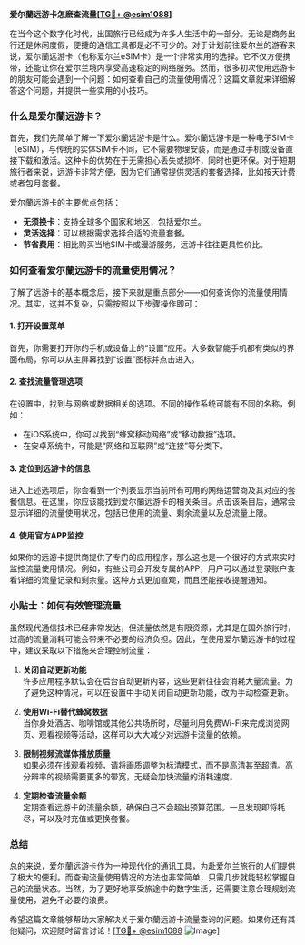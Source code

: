 **爱尔蘭远游卡怎麽查流量[[TG💪+ @esim1088](https://t.me/s/esim1088)]**

在当今这个数字化时代，出国旅行已经成为许多人生活中的一部分。无论是商务出行还是休闲度假，便捷的通信工具都是必不可少的。对于计划前往爱尔兰的游客来说，爱尔蘭远游卡（也称爱尔兰eSIM卡）是一个非常实用的选择。它不仅方便携带，还能让你在爱尔兰境内享受高速稳定的网络服务。然而，很多初次使用远游卡的朋友可能会遇到一个问题：如何查看自己的流量使用情况？这篇文章就来详细解答这个问题，并提供一些实用的小技巧。

### 什么是爱尔蘭远游卡？

首先，我们先简单了解一下爱尔蘭远游卡是什么。爱尔蘭远游卡是一种电子SIM卡（eSIM），与传统的实体SIM卡不同，它不需要物理安装，而是通过手机或设备直接下载和激活。这种卡的优势在于无需担心丢失或损坏，同时也更环保。对于短期旅行者来说，远游卡非常方便，因为它们通常提供灵活的套餐选择，比如按天计费或者包月套餐。

爱尔蘭远游卡的主要优点包括：
- **无须换卡**：支持全球多个国家和地区，包括爱尔兰。
- **灵活选择**：可以根据需求选择合适的流量套餐。
- **节省费用**：相比购买当地SIM卡或漫游服务，远游卡往往更具性价比。

### 如何查看爱尔蘭远游卡的流量使用情况？

了解了远游卡的基本概念后，接下来就是重点部分——如何查询你的流量使用情况。其实，这并不复杂，只需按照以下步骤操作即可：

#### 1. 打开设置菜单
首先，你需要打开你的手机或设备上的“设置”应用。大多数智能手机都有类似的界面布局，你可以从主屏幕找到“设置”图标并点击进入。

#### 2. 查找流量管理选项
在设置中，找到与网络或数据相关的选项。不同的操作系统可能有不同的名称，例如：
- 在iOS系统中，你可以找到“蜂窝移动网络”或“移动数据”选项。
- 在安卓系统中，可能是“网络和互联网”或“连接”等分类下。

#### 3. 定位到远游卡的信息
进入上述选项后，你会看到一个列表显示当前所有可用的网络运营商及其对应的套餐信息。在这里，你应该能找到爱尔蘭远游卡的相关条目。点击该条目后，通常会显示详细的流量使用状况，包括已使用的流量、剩余流量以及总流量上限。

#### 4. 使用官方APP监控
如果你的远游卡提供商提供了专门的应用程序，那么这也是一个很好的方式来实时监控流量使用情况。例如，有些公司会开发专属的APP，用户可以通过登录账户查看详细的流量记录和剩余量。这种方式更加直观，而且还能接收提醒通知。

### 小贴士：如何有效管理流量

虽然现代通信技术已经非常发达，但流量依然是有限资源，尤其是在国外旅行时，过高的流量消耗可能会带来不必要的经济负担。因此，在使用爱尔蘭远游卡的过程中，建议采取以下措施来合理控制流量：

1. **关闭自动更新功能**  
   许多应用程序默认会在后台自动更新内容，这些更新往往会消耗大量流量。为了避免这种情况，可以在设置中手动关闭自动更新功能，改为手动检查更新。

2. **使用Wi-Fi替代蜂窝数据**  
   当你身处酒店、咖啡馆或其他公共场所时，尽量利用免费Wi-Fi来完成浏览网页、观看视频等活动，这样可以大大减少对远游卡流量的依赖。

3. **限制视频流媒体播放质量**  
   如果必须在线观看视频，请将画质调整为标清模式，而不是高清甚至超清。高分辨率的视频需要更多的带宽，无疑会加快流量的消耗速度。

4. **定期检查流量余额**  
   定期查看远游卡的流量余额，确保自己不会超出预算范围。一旦发现即将耗尽，可以及时充值或更换套餐。

### 总结

总的来说，爱尔蘭远游卡作为一种现代化的通讯工具，为赴爱尔兰旅行的人们提供了极大的便利。而查询流量使用情况的方法也非常简单，只需几步就能轻松掌握自己的流量状态。当然，为了更好地享受旅途中的数字生活，还需要注意合理规划流量使用，避免不必要的浪费。

希望这篇文章能够帮助大家解决关于爱尔蘭远游卡流量查询的问题。如果你还有其他疑问，欢迎随时留言讨论！[[TG💪+ @esim1088](https://t.me/s/esim1088) ![Image](https://i.postimg.cc/4NQfJmqS/Snipaste-2025-05-13-00-14-12.png)]